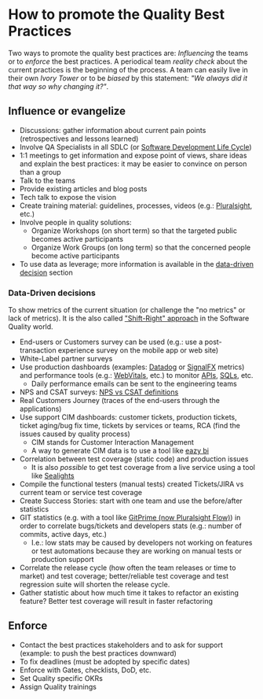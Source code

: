 # How to promote the Quality Best Practices

Two ways to promote the quality best practices are: *Influencing* the teams or to *enforce* the best practices. A periodical team *reality check* about the current practices is the beginning of the process. A team can easily live in their own *Ivory Tower* or to be *biased* by this statement: *"We always did it that way so why changing it?"*.

## Influence or evangelize

- Discussions: gather information about current pain points (retrospectives and lessons learned)
- Involve QA Specialists in all SDLC (or [Software Development Life Cycle](https://www.tutorialspoint.com/sdlc/sdlc_overview.htm))
- 1:1 meetings to get information and expose point of views, share ideas and explain the best practices: it may be easier to convince on person than a group
- Talk to the teams
- Provide existing articles and blog posts
- Tech talk to expose the vision
- Create training material: guidelines, processes, videos (e.g.: [Pluralsight](https://www.pluralsight.com/), etc.)
- Involve people in quality solutions:
  - Organize Workshops (on short term) so that the targeted public becomes active participants
  - Organize Work Groups (on long term) so that the concerned people become active participants
- To use data as leverage; more information is available in the [data-driven decision](#data-driven-decisions) section

### Data-Driven decisions

To show metrics of the current situation (or challenge the "no metrics" or lack of metrics).  It is the also called ["Shift-Right" approach](https://github.com/AlainBouchard/testing-vision#shift-right-approach) in the Software Quality world.

- End-users or Customers survey can be used (e.g.: use a post-transaction experience survey on the mobile app or web site)
- White-Label partner surveys
- Use production dashboards (examples: [Datadog](https://www.datadoghq.com/) or [SignalFX](https://www.splunk.com/en_us/investor-relations/acquisitions/signalfx.html) metrics) and performance tools (e.g.: [WebVitals](https://web.dev/vitals/), etc.) to monitor [APIs](https://www.datadoghq.com/blog/monitor-api-performance-with-runscope-and-datadog/), [SQLs](https://www.datadoghq.com/blog/sql-server-performance/), etc.
  - Daily performance emails can be sent to the engineering teams
- NPS and CSAT surveys: [NPS vs CSAT definitions](https://www.questionpro.com/cx/csat/nps-vs-csat.html)
- Real Customers Journey (traces of the end-users through the applications)
- Use support CIM dashboards: customer tickets, production tickets, ticket aging/bug fix time, tickets by services or teams, RCA (find the issues caused by quality process)
  - CIM stands for Customer Interaction Management
  - A way to generate CIM data is to use a tool like [eazy bi](https://eazybi.com/features)
- Correlation between test coverage (static code) and production issues
  - It is also *possible* to get test coverage from a live service using a tool like [Sealights](https://www.sealights.io)
- Compile the functional testers (manual tests) created Tickets/JIRA vs current team or service test coverage
- Create Success Stories: start with one team and use the before/after statistics
- GIT statistics (e.g. with a tool like [GitPrime (now Pluralsight Flow)](https://www.pluralsight.com/product/flow)) in order to correlate bugs/tickets and developers stats (e.g.: number of commits, active days, etc.)
  - I.e.: low stats may be caused by developers not working on features or test automations because they are working on manual tests or production support
- Correlate the release cycle (how often the team releases or time to market) and test coverage; better/reliable test coverage and test regression suite will shorten the release cycle.
- Gather statistic about how much time it takes to refactor an existing feature?  Better test coverage will result in faster refactoring

## Enforce

- Contact the best practices stakeholders and to ask for support (example: to push the best practices downward)
- To fix deadlines (must be adopted by specific dates)
- Enforce with Gates, checklists, DoD, etc.
- Set Quality specific OKRs
- Assign Quality trainings
